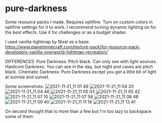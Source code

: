 # pure-darkness
Some resource packs I made. Requires optifine. Turn on custom colors in optifine settings for it to work.
I recommend turning dynamic lighting on for the best effects.
Use it for challenges or as a budget shader.

I used vanilla-lightmap by Nixel as a base: https://www.planetminecraft.com/texture-pack/for-resource-pack-developers-vanilla-overworld-lightmap-recreation/

DIFFERENCES:
Pure Darkness: Pitch black. Can only see with light sources.
Hardcore Darkness: You can see in the day, but night and caves are pitch black.
Cinematic Darkness: Pure Darkness except you get a little bit of light at sunrise and sunset.

Some screenshots:
![2021-11-21_11 01 49](https://user-images.githubusercontent.com/94314052/142770532-5b52e269-8e9e-4891-92bc-f4923968a531.png)
![2021-11-21_11 04 20](https://user-images.githubusercontent.com/94314052/142770540-6e874c31-2579-46d4-bf62-e7fccffb4a7b.png)
![2021-11-21_11 04 46](https://user-images.githubusercontent.com/94314052/142770581-dec8cce9-4408-49e2-9109-bd61aa4eab40.png)
![2021-11-21_11 05 03](https://user-images.githubusercontent.com/94314052/142770586-0c3cb06d-63f3-49cd-b33c-75d4f231d164.png)
![2021-11-21_11 05 42](https://user-images.githubusercontent.com/94314052/142770590-61353024-fe04-4789-bdd0-3d54f82817b1.png)
![2021-11-21_11 07 10](https://user-images.githubusercontent.com/94314052/142770595-0c2a8671-5d7b-477e-b7a0-187a972d6b14.png)
![2021-11-21_11 07 58](https://user-images.githubusercontent.com/94314052/142770600-06123185-2f0e-49e3-b22f-0bd6b191a096.png)
![2021-11-21_11 08 48](https://user-images.githubusercontent.com/94314052/142770603-ffbba08f-38dd-4b34-addb-dc227d19a8b8.png)\
![2021-11-21_11 09 40](https://user-images.githubusercontent.com/94314052/142770619-3f565dab-0550-4a40-8b1b-e1e9949af63f.png)
![2021-11-21_11 11 18](https://user-images.githubusercontent.com/94314052/142770626-964a2cb6-41ae-4532-8588-5a4859244f64.png)
![2021-11-21_11 13 41](https://user-images.githubusercontent.com/94314052/142770627-9a96cea6-2cfe-48bc-850b-fa3ee3b1fab1.png)

On second thought that is more than a few but I'm too lazy to backspace some of them.
